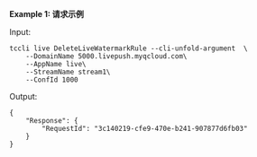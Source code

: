 **Example 1: 请求示例**



Input: 

```
tccli live DeleteLiveWatermarkRule --cli-unfold-argument  \
    --DomainName 5000.livepush.myqcloud.com\
    --AppName live\
    --StreamName stream1\
    --ConfId 1000
```

Output: 
```
{
    "Response": {
        "RequestId": "3c140219-cfe9-470e-b241-907877d6fb03"
    }
}
```

